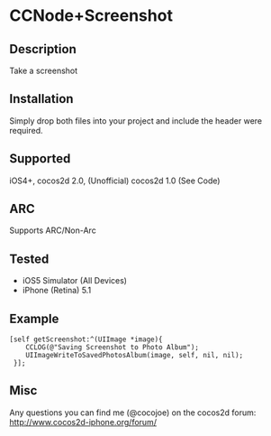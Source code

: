 CCNode+Screenshot
=================

Description
-----------

Take a screenshot

Installation
------------

Simply drop both files into your project and include the header were required.

Supported
---------

iOS4+, cocos2d 2.0, (Unofficial) cocos2d 1.0 (See Code)

ARC         
---

Supports ARC/Non-Arc

Tested      
------

* iOS5 Simulator (All Devices)
* iPhone (Retina) 5.1

Example
-------

```smalltalk
[self getScreenshot:^(UIImage *image){
    CCLOG(@"Saving Screenshot to Photo Album");
    UIImageWriteToSavedPhotosAlbum(image, self, nil, nil);
 }];
```
  
Misc
----

Any questions you can find me (@cocojoe) on the cocos2d forum: 
http://www.cocos2d-iphone.org/forum/ 

